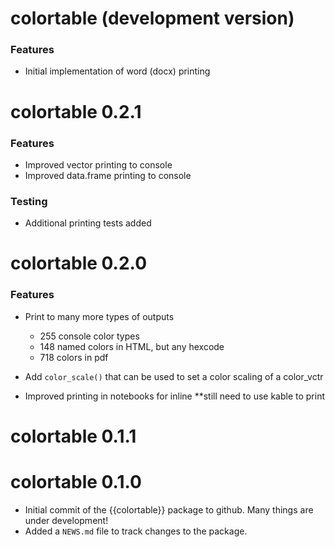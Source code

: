 # colortable (development version)

### Features
  - Initial implementation of word (docx) printing

# colortable 0.2.1

### Features
  - Improved vector printing to console
  - Improved data.frame printing to console

### Testing
  - Additional printing tests added

# colortable 0.2.0

### Features
  * Print to many more types of outputs
      - 255 console color types
      - 148 named colors in HTML, but any hexcode
      - 718 colors in pdf
  
  * Add `color_scale()` that can be used to set a color scaling of a color_vctr
  
  * Improved printing in notebooks for inline **still need to use kable to print

# colortable 0.1.1

# colortable 0.1.0

* Initial commit of the {{colortable}} package to github. Many things are under development!
* Added a `NEWS.md` file to track changes to the package.
